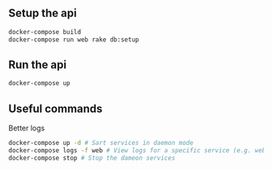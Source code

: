 ## Setup the api
```bash
docker-compose build
docker-compose run web rake db:setup
```

## Run the api
```bash
docker-compose up
```

## Useful commands

Better logs
```bash
docker-compose up -d # Sart services in daemon mode
docker-compose logs -f web # View logs for a specific service (e.g. web, db, redis)
docker-compose stop # Stop the dameon services
```

